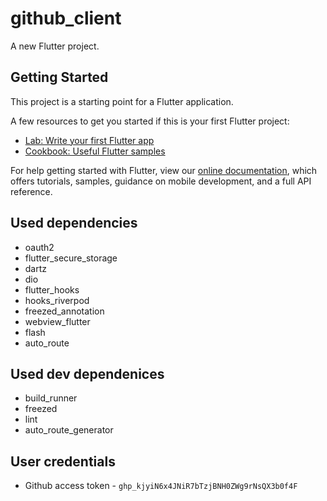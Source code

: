 # github_client

A new Flutter project.

## Getting Started

This project is a starting point for a Flutter application.

A few resources to get you started if this is your first Flutter project:

- [Lab: Write your first Flutter app](https://flutter.dev/docs/get-started/codelab)
- [Cookbook: Useful Flutter samples](https://flutter.dev/docs/cookbook)

For help getting started with Flutter, view our
[online documentation](https://flutter.dev/docs), which offers tutorials,
samples, guidance on mobile development, and a full API reference.

## Used dependencies
- oauth2
- flutter_secure_storage
- dartz
- dio
- flutter_hooks
- hooks_riverpod
- freezed_annotation
- webview_flutter
- flash
- auto_route

## Used dev dependenices
- build_runner
- freezed
- lint
- auto_route_generator

## User credentials
- Github access token - `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`